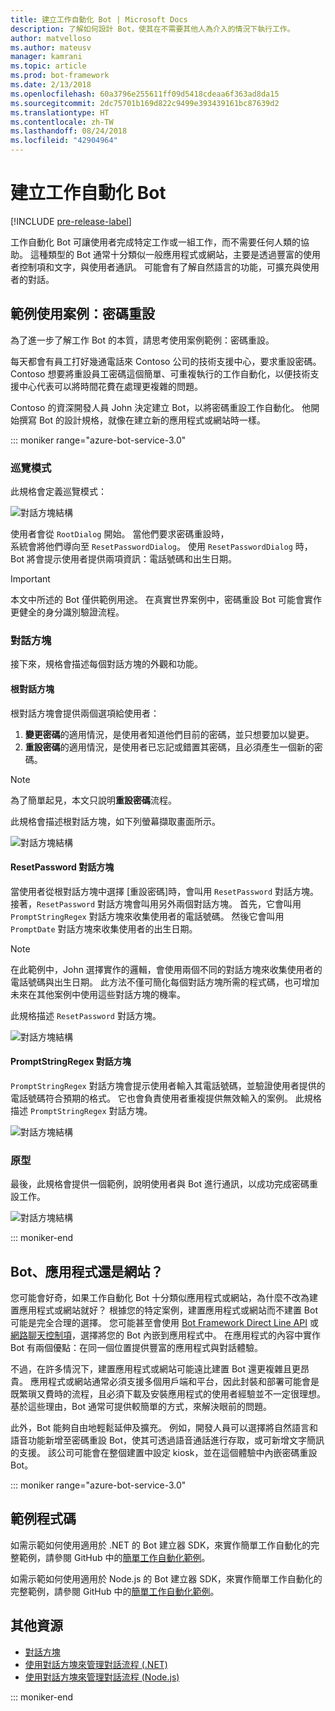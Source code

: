 ```yaml
---
title: 建立工作自動化 Bot | Microsoft Docs
description: 了解如何設計 Bot，使其在不需要其他人為介入的情況下執行工作。
author: matvelloso
ms.author: mateusv
manager: kamrani
ms.topic: article
ms.prod: bot-framework
ms.date: 2/13/2018
ms.openlocfilehash: 60a3796e255611ff09d5418cdeaa6f363ad8da15
ms.sourcegitcommit: 2dc75701b169d822c9499e393439161bc87639d2
ms.translationtype: HT
ms.contentlocale: zh-TW
ms.lasthandoff: 08/24/2018
ms.locfileid: "42904964"
---
```

# <a name="create-task-automation-bots"></a>建立工作自動化 Bot

[!INCLUDE [pre-release-label](./includes/pre-release-label-v3.md)]

工作自動化 Bot 可讓使用者完成特定工作或一組工作，而不需要任何人類的協助。 這種類型的 Bot 通常十分類似一般應用程式或網站，主要是透過豐富的使用者控制項和文字，與使用者通訊。 可能會有了解自然語言的功能，可擴充與使用者的對話。 

## <a name="example-use-case-password-reset"></a>範例使用案例：密碼重設

為了進一步了解工作 Bot 的本質，請思考使用案例範例：密碼重設。 

每天都會有員工打好幾通電話來 Contoso 公司的技術支援中心，要求重設密碼。 Contoso 想要將重設員工密碼這個簡單、可重複執行的工作自動化，以便技術支援中心代表可以將時間花費在處理更複雜的問題。 

Contoso 的資深開發人員 John 決定建立 Bot，以將密碼重設工作自動化。 他開始撰寫 Bot 的設計規格，就像在建立新的應用程式或網站時一樣。 

::: moniker range="azure-bot-service-3.0"

### <a name="navigation-model"></a>巡覽模式

此規格會定義巡覽模式：

![對話方塊結構](~/media/bot-service-design-pattern-task-automation/simple-task1.png)

使用者會從 `RootDialog` 開始。 當他們要求密碼重設時，  
系統會將他們導向至 `ResetPasswordDialog`。 使用 `ResetPasswordDialog` 時，Bot 將會提示使用者提供兩項資訊：電話號碼和出生日期。 

> [!IMPORTANT]
> 本文中所述的 Bot 僅供範例用途。 在真實世界案例中，密碼重設 Bot 可能會實作更健全的身分識別驗證流程。

### <a name="dialogs"></a>對話方塊

接下來，規格會描述每個對話方塊的外觀和功能。 

#### <a name="root-dialog"></a>根對話方塊

根對話方塊會提供兩個選項給使用者： 

1. **變更密碼**的適用情況，是使用者知道他們目前的密碼，並只想要加以變更。
2. **重設密碼**的適用情況，是使用者已忘記或錯置其密碼，且必須產生一個新的密碼。

> [!NOTE]
> 為了簡單起見，本文只說明**重設密碼**流程。

此規格會描述根對話方塊，如下列螢幕擷取畫面所示。

![對話方塊結構](~/media/bot-service-design-pattern-task-automation/simple-task2.png)

#### <a name="resetpassword-dialog"></a>ResetPassword 對話方塊

當使用者從根對話方塊中選擇 [重設密碼]時，會叫用 `ResetPassword` 對話方塊。 
接著，`ResetPassword` 對話方塊會叫用另外兩個對話方塊。 
首先，它會叫用 `PromptStringRegex` 對話方塊來收集使用者的電話號碼。 
然後它會叫用 `PromptDate` 對話方塊來收集使用者的出生日期。 

> [!NOTE]
> 在此範例中，John 選擇實作的邏輯，會使用兩個不同的對話方塊來收集使用者的電話號碼與出生日期。 此方法不僅可簡化每個對話方塊所需的程式碼，也可增加未來在其他案例中使用這些對話方塊的機率。 

此規格描述 `ResetPassword` 對話方塊。

![對話方塊結構](~/media/bot-service-design-pattern-task-automation/simple-task3.png)

#### <a name="promptstringregex-dialog"></a>PromptStringRegex 對話方塊

`PromptStringRegex` 對話方塊會提示使用者輸入其電話號碼，並驗證使用者提供的電話號碼符合預期的格式。 
它也會負責使用者重複提供無效輸入的案例。 
此規格描述 `PromptStringRegex` 對話方塊。

![對話方塊結構](~/media/bot-service-design-pattern-task-automation/simple-task4.png)

### <a name="prototype"></a>原型

最後，此規格會提供一個範例，說明使用者與 Bot 進行通訊，以成功完成密碼重設工作。

![對話方塊結構](~/media/bot-service-design-pattern-task-automation/simple-task5.png)

::: moniker-end 

## <a name="bot-app-or-website"></a>Bot、應用程式還是網站？

您可能會好奇，如果工作自動化 Bot 十分類似應用程式或網站，為什麼不改為建置應用程式或網站就好？ 根據您的特定案例，建置應用程式或網站而不建置 Bot 可能是完全合理的選擇。 您可能甚至會使用 [Bot Framework Direct Line API][directLineAPI] 或 <a href="https://github.com/Microsoft/BotFramework-WebChat" target="_blank">網路聊天控制項</a>，選擇將您的 Bot 內嵌到應用程式中。 在應用程式的內容中實作 Bot 有兩個優點：在同一個位置提供豐富的應用程式與對話體驗。 

不過，在許多情況下，建置應用程式或網站可能遠比建置 Bot 還更複雜且更昂貴。 應用程式或網站通常必須支援多個用戶端和平台，因此封裝和部署可能會是既繁瑣又費時的流程，且必須下載及安裝應用程式的使用者經驗並不一定很理想。 基於這些理由，Bot 通常可提供較簡單的方式，來解決眼前的問題。 

此外，Bot 能夠自由地輕鬆延伸及擴充。 例如，開發人員可以選擇將自然語言和語音功能新增至密碼重設 Bot，使其可透過語音通話進行存取，或可新增文字簡訊的支援。 該公司可能會在整個建置中設定 kiosk，並在這個體驗中內嵌密碼重設 Bot。

::: moniker range="azure-bot-service-3.0"
## <a name="sample-code"></a>範例程式碼

如需示範如何使用適用於 .NET 的 Bot 建立器 SDK，來實作簡單工作自動化的完整範例，請參閱 GitHub 中的<a href="https://github.com/Microsoft/BotBuilder-Samples/tree/master/CSharp/capability-SimpleTaskAutomation" target="_blank">簡單工作自動化範例</a>。

如需示範如何使用適用於 Node.js 的 Bot 建立器 SDK，來實作簡單工作自動化的完整範例，請參閱 GitHub 中的<a href="https://github.com/Microsoft/BotBuilder-Samples/tree/master/Node/capability-SimpleTaskAutomation" target="_blank">簡單工作自動化範例</a>。

## <a name="additional-resources"></a>其他資源

- [對話方塊](~/dotnet/bot-builder-dotnet-dialogs.md)
- [使用對話方塊來管理對話流程 (.NET)](~/dotnet/bot-builder-dotnet-manage-conversation-flow.md)
- [使用對話方塊來管理對話流程 (Node.js)](~/nodejs/bot-builder-nodejs-manage-conversation-flow.md)

::: moniker-end

[directLineAPI]: https://docs.botframework.com/en-us/restapi/directline3/#navtitle

